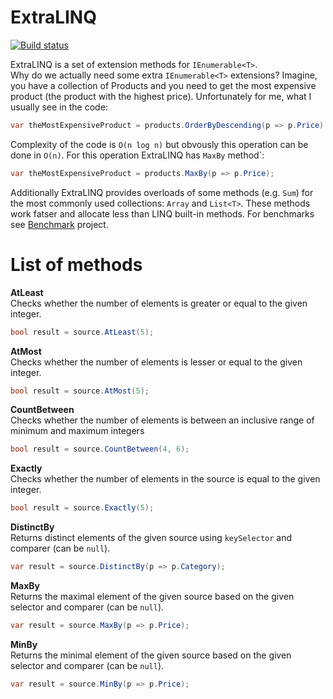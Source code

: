 # ExtraLINQ
[![Build status](https://ci.appveyor.com/api/projects/status/fn3jf7d0p25eo2rl?svg=true)](https://ci.appveyor.com/project/kpol/extralinq)

ExtraLINQ is a set of extension methods for `IEnumerable<T>`.   
Why do we actually need some extra `IEnumerable<T>` extensions? Imagine, you have a collection of Products and you need to get the most expensive product (the product with the highest price). Unfortunately for me, what I usually see in the code:
```csharp
var theMostExpensiveProduct = products.OrderByDescending(p => p.Price).FirstOrDefault();
```
Complexity of the code is `O(n log n)` but obvously this operation can be done in `O(n)`. For this operation ExtraLINQ has `MaxBy` method`:
```csharp
var theMostExpensiveProduct = products.MaxBy(p => p.Price);
```
Additionally ExtraLINQ provides overloads of some methods (e.g. `Sum`) for the most commonly used collections: `Array` and `List<T>`. These methods work fatser and allocate less than LINQ built-in methods. For benchmarks see [Benchmark](https://github.com/kpol/ExtraLINQ/tree/master/src/Benchmark) project.

# List of methods
**AtLeast**  
Checks whether the number of elements is greater or equal to the given integer.
```csharp
bool result = source.AtLeast(5);
```

**AtMost**  
Checks whether the number of elements is lesser or equal to the given integer.
```csharp
bool result = source.AtMost(5);
```

**CountBetween**  
Checks whether the number of elements is between an inclusive range of minimum and maximum integers
```csharp
bool result = source.CountBetween(4, 6);
```

**Exactly**  
Checks whether the number of elements in the source is equal to the given integer.
```csharp
bool result = source.Exactly(5);
```

**DistinctBy**  
Returns distinct elements of the given source using `keySelector` and comparer (can be `null`).
```csharp
var result = source.DistinctBy(p => p.Category);
```

**MaxBy**  
Returns the maximal element of the given source based on the given selector and comparer (can be `null`).
```csharp
var result = source.MaxBy(p => p.Price);
```

**MinBy**  
Returns the minimal element of the given source based on the given selector and comparer (can be `null`).
```csharp
var result = source.MinBy(p => p.Price);
```
